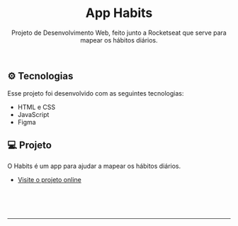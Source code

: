 <h1 align="center"> App Habits </h1>

<p align="center">
Projeto de Desenvolvimento Web, feito junto a Rocketseat que serve para mapear os hábitos diários. <br/>
</p>

<br>

## ⚙ Tecnologias

Esse projeto foi desenvolvido com as seguintes tecnologias:

- HTML e CSS
- JavaScript
- Figma

## 💻 Projeto

O Habits é um app para ajudar a mapear os hábitos diários.

- [Visite o projeto online](https://maike-sombra.github.io/Project_Rock-App_habits/)

<br>
<br>
<br>

---
